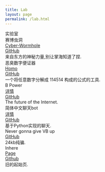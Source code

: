 ```yaml
---
title: Lab
layout: page
permalink: /lab.html
---
```

<div class="page-title">实验室</div>

<div id="project" class="things">

  <div class="things-item">
    <div class="things-title">
      赛博虫洞
    </div>
    <div class="things-link">
      <div>
        <a href="https://xiaochopin.github.io/Cyber-Wormhole/">Cyber-Wormhole</a>
      </div>
      <div>
        <a href="https://github.com/xiaochopin/Cyber-Wormhole">GitHub</a>
      </div>
    </div>
    <div class="things-list">
      <div>
        来自东方的神秘力量,别让掌海知道了捏.
      </div>
    </div>
  </div>

  <div class="things-item">
    <div class="things-title">
      恶臭数字便证器
    </div>
    <div class="things-link">
      <div>
        <a href="https://xiaochopin.github.io/Homo/">Homo</a>
      </div>
      <div>
        <a href="https://github.com/xiaochopin/Homo">GitHub</a>
      </div>
    </div>
    <div class="things-list">
      <div>
        一个将任意数字分解成 114514 构成的公式的工具.
      </div>
    </div>
  </div>

  <div class="things-item">
    <div class="things-title">
      B Power
    </div>
    <div class="things-link">
      <div>
        <a href="/2022/12/09/bpower.html">详情</a>
      </div>
      <div>
        <a href="https://github.com/xiaochopin/B-Power">GitHub</a>
      </div>
    </div>
    <div class="things-list">
      <div>
        The future of the Internet.
      </div>
    </div>
  </div>

  <div class="things-item">
    <div class="things-title">
      简体中文聊天bot
    </div>
    <div class="things-link">
      <div>
        <a href="/2022/08/13/chatbot.html">详情</a>
      </div>
      <div>
        <a href="https://github.com/xiaochopin/SimplifiedChinese-chatbot">GitHub</a>
      </div>
    </div>
    <div class="things-list">
      <div>
        基于Python实现的聊天.
      </div>
    </div>
  </div>

  <div class="things-item">
    <div class="things-title">
      Never gonna give VB up
    </div>
    <div class="things-link">
      <div>
        <a href="https://github.com/xiaochopin/Never-gonna-give-VB-up">GitHub</a>
      </div>
    </div>
    <div class="things-list">
      <div>
        24kb纯骗.
      </div>
    </div>
  </div>

  <div class="things-item">
    <div class="things-title">
      Inhere
    </div>
    <div class="things-link">
      <div>
        <a href="https://xiaochopin.github.io/Inhere/">Page</a>
      </div>
      <div>
        <a href="https://github.com/xiaochopin/Inhere">Github</a>
      </div>
    </div>
    <div class="things-list">
      <div>
        旧的起始页.
      </div>
    </div>
  </div>
  
</div>
